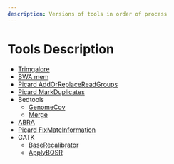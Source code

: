 ```yaml
---
description: Versions of tools in order of process
---
```


# Tools Description

* [Trimgalore](https://github.com/mskcc/cwl-commandlinetools/tree/master/trim_galore_0.6.2)
* [BWA mem](https://github.com/mskcc/cwl-commandlinetools/tree/master/bwa_mem_0.7.12)
* [Picard AddOrReplaceReadGroups](https://github.com/mskcc/cwl-commandlinetools/tree/master/picard_add_or_replace_read_groups_1.96)
* [Picard MarkDuplicates](https://github.com/mskcc/cwl-commandlinetools/tree/master/picard_mark_duplicates_2.8.1)
* Bedtools
  * [GenomeCov](https://github.com/mskcc/cwl-commandlinetools/tree/master/bedtools_genomecov_v2.28.0_cv2)
  * [Merge](https://github.com/mskcc/cwl-commandlinetools/tree/master/bedtools_merge_v2.28.0_cv2)
* [ABRA](https://github.com/mskcc/cwl-commandlinetools/tree/master/abra2_2.17)
* [Picard FixMateInformation](https://github.com/mskcc/cwl-commandlinetools/tree/master/picard_fix_mate_information_1.96)
* GATK
  * [BaseRecalibrator](https://github.com/mskcc/cwl-commandlinetools/tree/master/gatk_BaseRecalibrator_4.1.2.0)
  * [ApplyBQSR](https://github.com/mskcc/cwl-commandlinetools/tree/master/gatk_ApplyBQSR_4.1.2.0)


